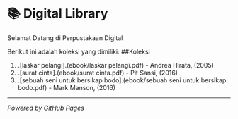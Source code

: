 # 📚 Digital Library

Selamat Datang di Perpustakaan Digital

Berikut ini adalah koleksi yang dimiliki:
##Koleksi

1. .[laskar pelangi].(ebook/laskar pelangi.pdf) - Andrea Hirata, (2005)
2. .[surat cinta].(ebook/surat cinta.pdf) - Pit Sansi, (2016)
3. .[sebuah seni untuk bersikap bodo].(ebook/sebuah seni untuk bersikap bodo.pdf) - Mark Manson, (2016)
---

*Powered by GitHub Pages*
